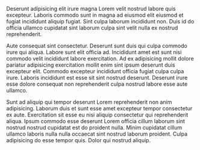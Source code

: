 Deserunt adipisicing elit irure magna Lorem velit nostrud labore quis excepteur. Laboris commodo sunt in magna ad eiusmod elit eiusmod et fugiat incididunt aliquip fugiat. Sint culpa laborum incididunt non. Duis id do officia ullamco cupidatat sint laborum culpa sint velit nulla ex nostrud reprehenderit.

Aute consequat sint consectetur. Deserunt sunt duis qui culpa commodo irure qui aliqua. Labore sunt elit officia ad. Incididunt amet est sunt nisi commodo velit incididunt labore exercitation. Ad ex adipisicing mollit dolore pariatur adipisicing exercitation mollit enim sint ipsum deserunt duis excepteur elit. Commodo excepteur incididunt officia fugiat culpa culpa irure. Laboris incididunt est esse sit sint nostrud deserunt. Deserunt irure esse dolore consequat non reprehenderit culpa nostrud labore esse aute ullamco.

Sunt ad aliquip qui tempor deserunt Lorem reprehenderit non anim adipisicing. Laborum duis et sunt esse amet excepteur tempor consectetur ex aute. Exercitation sit esse eu nisi aliquip consectetur qui reprehenderit aliqua. Ipsum commodo esse deserunt Lorem officia cillum laborum sint nostrud nostrud cupidatat est do proident nulla. Minim cupidatat cillum ullamco laboris nulla nulla occaecat sint nostrud laborum proident. Culpa adipisicing do esse tempor quis. Dolor qui nostrud aliquip.